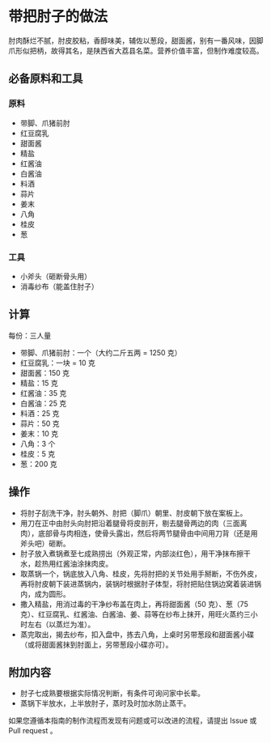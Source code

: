 # 带把肘子的做法

肘肉酥烂不腻，肘皮胶粘，香醇味美，辅佐以葱段，甜面酱，别有一番风味，因脚爪形似把柄，故得其名，是陕西省大荔县名菜。营养价值丰富，但制作难度较高。

## 必备原料和工具

### 原料

- 带脚、爪猪前肘
- 红豆腐乳
- 甜面酱
- 精盐
- 红酱油
- 白酱油
- 料酒
- 蒜片
- 姜末
- 八角
- 桂皮
- 葱

### 工具

- 小斧头（砸断骨头用）
- 消毒纱布（能盖住肘子）

## 计算

每份：三人量

- 带脚、爪猪前肘：一个（大约二斤五两 = 1250 克）
- 红豆腐乳：一块 = 10 克
- 甜面酱：150 克
- 精盐：15 克
- 红酱油：35 克
- 白酱油：25 克
- 料酒：25 克
- 蒜片：50 克
- 姜末：10 克
- 八角：3 个
- 桂皮：5 克
- 葱：200 克

## 操作

- 将肘子刮洗干净，肘头朝外、肘把（脚爪）朝里、肘皮朝下放在案板上。
- 用刀在正中由肘头向肘把沿着腿骨将皮剖开，剔去腿骨两边的肉（三面离肉），底部骨与肉相连，使骨头露出，然后将两节腿骨由中间用刀背（还是用斧头吧）砸断。
- 肘子放入煮锅煮至七成熟捞出（外观正常，内部淡红色），用干净抹布擦干水，趁热用红酱油涂抹肉皮。
- 取蒸锅一个，锅底放入八角、桂皮，先将肘把的关节处用手掰断，不伤外皮，再将肘皮朝下装进蒸锅内，装锅时根据肘子体型，将肘把贴住锅边窝着装进锅内，成为圆形。
- 撒入精盐，用消过毒的干净纱布盖在肉上，再将甜面酱（50 克）、葱（75 克）、红豆腐乳、红酱油、白酱油、姜、蒜等在纱布上抹开，用旺火蒸约三小时左右（以蒸烂为准）。
- 蒸完取出，揭去纱布，扣入盘中，拣去八角，上桌时另带葱段和甜面酱小碟（或将甜面酱抹到肘面上，另带葱段小碟亦可）。

## 附加内容

- 肘子七成熟要根据实际情况判断，有条件可询问家中长辈。
- 蒸锅下半放水，上半放肘子，蒸时及时加水防止蒸干。

如果您遵循本指南的制作流程而发现有问题或可以改进的流程，请提出 Issue 或 Pull request 。
